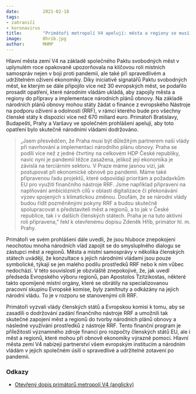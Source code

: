 ```yaml
---
date:         2021-02-18
tags:         
- zahraničí
- koronavirus
title:        "Primátoři metropolí V4 apelují: města a regiony se musí podílet na sestavování národních plánů obnovy"
image: 	      0hrib.jpg
author:       MHMP
---
```


Hlavní města zemí V4 na základě společného Paktu svobodných měst v uplynulém roce opakovaně upozorňovala na klíčovou roli místních samospráv nejen v boji proti pandemii, ale také při spravedlivém a udržitelném oživení ekonomiky. Díky iniciativě signatářů Paktu svobodných měst, ke kterým se dále připojilo více než 30 evropských měst, se podařilo prosadit opatření, které národním vládám ukládá, aby zapojily města a regiony do přípravy a implementace národních plánů obnovy. Na základě národních plánů obnovy mohou státy žádat o finance z evropského Nástroje na podporu oživení a odolnosti (RRF), v rámci kterého bude pro všechny členské státy k dispozici více než 670 miliard euro. Primátoři Bratislavy, Budapešti, Prahy a Varšavy ve společném prohlášení apelují, aby toto opatření bylo skutečně národními vládami dodržováno.

> „Jsem přesvědčen, že Praha musí být důležitým partnerem naší vlády při navrhování a implementaci národního plánu obnovy. Praha se podílí více než z jedné čtvrtiny na celkovém HDP České republiky, navíc nyní je pandemií těžce zasažena, jelikož její ekonomika je závislá na terciárním sektoru. V Praze máme jasnou vizi, jak postupovat při ekonomické obnově po pandemii. Máme také připravenou řadu projektů, které odpovídají prioritám a požadavkům EU pro využití finančního nástroje RRF. Jsme například připraveni na naplňování ambiciózních cílů v oblasti digitalizace či překonávání výzev spojených s klimatickou změnou. Doufám, že se národní vlády budou řídit pozměněnými pokyny RRF a budou skutečně spolupracovat s představiteli měst a regionů, a to jak v České republice, tak i v dalších členských státech. Praha je na tuto aktivní roli připravena,” řekl k otevřenému dopisu Zdeněk Hřib, primátor hl. m. Prahy.

Primátoři ve svém prohlášení dále uvedli, že jsou hluboce znepokojeni neochotou mnoha národních vlád zapojit se do smysluplného dialogu se zástupci měst a regionů. Města a místní samosprávy v několika členských státech uvádějí, že konzultace s jejich národními vládami jsou pouze symbolické, týkají se jen malého podílu prostředků RRF nebo k nim vůbec nedochází. V této souvislosti je obzvláště znepokojivé, že, jak uvedl předseda Evropského výboru regionů, pan Apostolos Tzitzikostas, některé takto opomíjené místní orgány, které se obrátily na specializovanou pracovní skupinu Evropské komise, byly zamítnuty a odkázány na jejich národní vládu. To je v rozporu se stanovenými cíli RRF.

Primátoři vyzvali vlády členských států a Evropskou komisi k tomu, aby se zasadili o dodržování zadání finančního nástroje RRF a umožnili tak skutečné zapojení měst a regionů do tvorby národních plánů obnovy a následné využívání prostředků z nástroje RRF. Tento finanční program je příležitostí významného zdroje financí pro rozpočty členských států EU, ale i měst a regionů, které mohou při obnově ekonomiky výrazně pomoci. Hlavní města zemí V4 nabízejí partnerství všem evropským institucím a národním vládám v jejich společném úsilí o spravedlivé a udržitelné zotavení po pandemii.

### Odkazy 

* [Otevřený dopis primátorů metropolí V4 (anglicky)](/assets/pdf/covid/v4.pdf)
